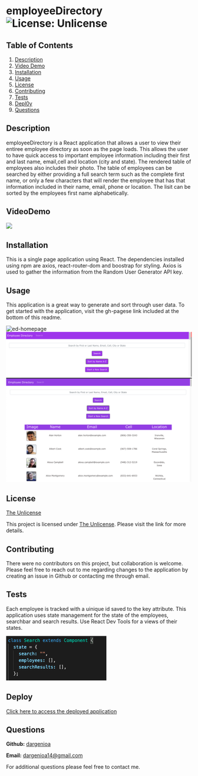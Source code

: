 # employeeDirectory ![License: Unlicense](https://img.shields.io/badge/license-Unlicense-blue.svg)

## Table of Contents

1. [Description](#description)
1. [Video Demo](#videodemo)
1. [Installation](#installation)
1. [Usage](#usage)
1. [License](#license)
1. [Contributing](#contributing)
1. [Tests](#tests)
1. [Depl0y](#deploy)
1. [Questions](#questions)

## Description

employeeDirectory is a React application that allows a user to view their entiree employee directory as soon as the page loads.  This allows the user to have quick access to important employee information including their first and last name, email,cell and location (city and state).  The rendered table of employees also includes their photo.  The table of employees can be searched by either providing a full search term such as the complete first name,  or only a few characters that will render the employee that has that information included in their name, email, phone or location.  The lisit can be sorted by the employees first name alphabetically.

## VideoDemo

![](./public/images/employeeDirectoryDemo.gif)

## Installation

This is a single page application using React.  The dependencies installed  using npm are axios, react-router-dom and boostrap for styling.  Axios is used to gather the information from the Random User Generator API key.

## Usage

This application is a great way to generate and sort through user data.  To get started with the application, visit the gh-pagese link included at the bottom of this readme.

  <img src="./public/images/hompage.png" alt="ed-homepage">

  <img src="./public/images/searchbar.png" alt="searchbar">

   <img src="./public/images/sortnamea-z.png" alt="sort">


## License

[The Unlicense](http://unlicense.org/)

This project is licensed under [The Unlicense](http://unlicense.org/). Please visit the link for more details.

## Contributing

There were no contributors on this project, but collaboration is welcome. Please feel free to reach out to me regarding changes to the application by creating an issue in Github or contacting me through email.

## Tests

Each employee is tracked with a uinique id saved to the key attribute. This application uses state management for the state of the employees, searchbar and search results.  Use React Dev Tools for a views of their states.

   <img src="./public/images/classcomponent.png" alt="classcomponent">

## Deploy

[Click here to access the deployed application](https://dargenioa.github.io/employeeDirectory/)
  
## Questions

**Github:** [dargenioa](http://github.com/dargenioa)

**Email:** [dargenioa14@gmail.com](dargenioa14@gmail.com)

For additional questions please feel free to contact me.

